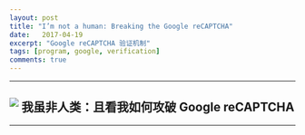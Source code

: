 ```yaml
---
layout: post
title: "I’m not a human: Breaking the Google reCAPTCHA"
date:   2017-04-19
excerpt: "Google reCAPTCHA 验证机制"
tags: [program, google, verification]
comments: true
---
```


---

<div align="center"><img align="left" src="http://imgur.com/Jsyem7Q.png"/><h2>我虽非人类：且看我如何攻破 Google reCAPTCHA</h2></div>

---

